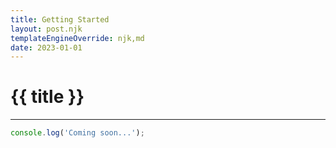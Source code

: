 ```yaml
---
title: Getting Started
layout: post.njk
templateEngineOverride: njk,md
date: 2023-01-01
---
```


# {{ title }}
---

```javascript
console.log('Coming soon...');
```